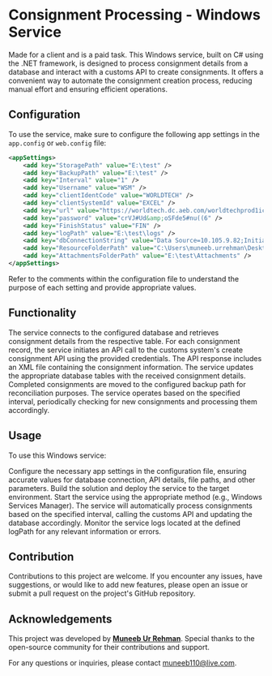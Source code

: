 # Consignment Processing - Windows Service

Made for a client and is a paid task. This Windows service, built on C# using the .NET framework, is designed to process consignment details from a database and interact with a customs API to create consignments. It offers a convenient way to automate the consignment creation process, reducing manual effort and ensuring efficient operations.

## Configuration

To use the service, make sure to configure the following app settings in the `app.config` or `web.config` file:

```xml
<appSettings>
    <add key="StoragePath" value="E:\test" />
    <add key="BackupPath" value="E:\test" />
    <add key="Interval" value="1" />
    <add key="Username" value="WSM" />
    <add key="clientIdentCode" value="WORLDTECH" />
    <add key="clientSystemId" value="EXCEL" />
    <add key="url" value="https://worldtech.dc.aeb.com/worldtechprod1ici/servlet/bf/InternationalCustomsBF" />
    <add key="password" value="crVJ#Ud&amp;oSFde5#nu((6" />
    <add key="FinishStatus" value="FIN" />
    <add key="logPath" value="E:\test\logs" />
    <add key="dbConnectionString" value="Data Source=10.105.9.82;Initial Catalog=Translima;User ID=sa;Password=Password11;" />
    <add key="ResourceFolderPath" value="C:\Users\muneeb.urrehman\Desktop\CreateConsignment\CreateConsignment" />
    <add key="AttachmentsFolderPath" value="E:\test\Attachments" />
</appSettings>
```

Refer to the comments within the configuration file to understand the purpose of each setting and provide appropriate values.

## Functionality
The service connects to the configured database and retrieves consignment details from the respective table.
For each consignment record, the service initiates an API call to the customs system's create consignment API using the provided credentials.
The API response includes an XML file containing the consignment information.
The service updates the appropriate database tables with the received consignment details.
Completed consignments are moved to the configured backup path for reconciliation purposes.
The service operates based on the specified interval, periodically checking for new consignments and processing them accordingly.
## Usage
To use this Windows service:

Configure the necessary app settings in the configuration file, ensuring accurate values for database connection, API details, file paths, and other parameters.
Build the solution and deploy the service to the target environment.
Start the service using the appropriate method (e.g., Windows Services Manager).
The service will automatically process consignments based on the specified interval, calling the customs API and updating the database accordingly.
Monitor the service logs located at the defined logPath for any relevant information or errors.
## Contribution
Contributions to this project are welcome. If you encounter any issues, have suggestions, or would like to add new features, please open an issue or submit a pull request on the project's GitHub repository.

## Acknowledgements
  This project was developed by <b><u>Muneeb Ur Rehman</u></b>. Special thanks to the open-source community for their contributions and support.

  For any questions or inquiries, please contact muneeb110@live.com.
